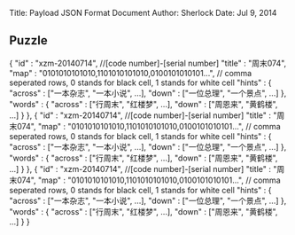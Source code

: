 Title:  Payload JSON Format Document
Author: Sherlock
Date:   Jul 9, 2014

## Puzzle

  {
    "id" : "xzm-20140714", //[code number]-[serial number]
    "title" : "周末074",
    "map" : "0101010101010,1101010101010,0100101010101...", // comma seperated rows, 0 stands for black cell, 1 stands for white cell
    "hints" : {
      "across" : ["一本杂志", "一本小说", ...],
      "down" : ["一位总理", "一个景点", ...]
    },
    "words" : {
      "across" : ["行周末", "红楼梦", ...],
      "down" : ["周恩来", "黄鹤楼", ...]
    }
  },
  {
    "id" : "xzm-20140714", //[code number]-[serial number]
    "title" : "周末074",
    "map" : "0101010101010,1101010101010,0100101010101...", // comma seperated rows, 0 stands for black cell, 1 stands for white cell
    "hints" : {
      "across" : ["一本杂志", "一本小说", ...],
      "down" : ["一位总理", "一个景点", ...]
    },
    "words" : {
      "across" : ["行周末", "红楼梦", ...],
      "down" : ["周恩来", "黄鹤楼", ...]
    }
  },
  {
    "id" : "xzm-20140714", //[code number]-[serial number]
    "title" : "周末074",
    "map" : "0101010101010,1101010101010,0100101010101...", // comma seperated rows, 0 stands for black cell, 1 stands for white cell
    "hints" : {
      "across" : ["一本杂志", "一本小说", ...],
      "down" : ["一位总理", "一个景点", ...]
    },
    "words" : {
      "across" : ["行周末", "红楼梦", ...],
      "down" : ["周恩来", "黄鹤楼", ...]
    }
  }